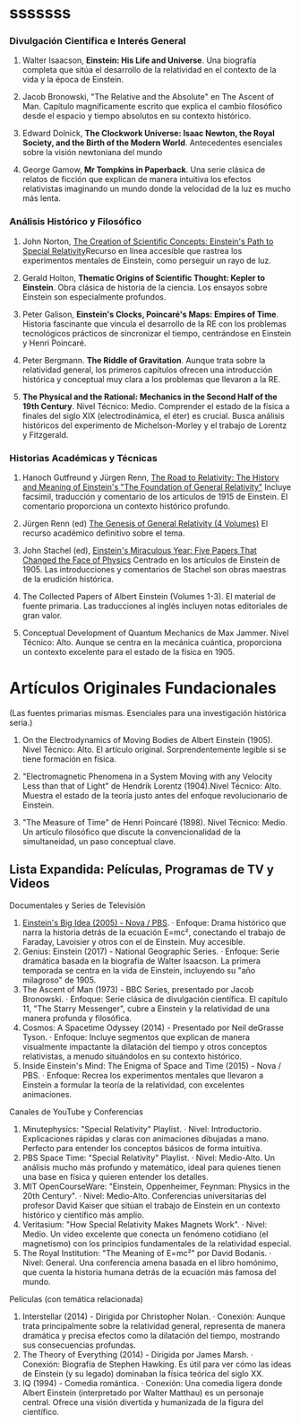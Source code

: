 
# sssssss

### Divulgación Científica e Interés General


1. Walter Isaacson, **Einstein: His Life and Universe**. Una biografía completa que sitúa el desarrollo de la relatividad en el contexto de la vida y la época de Einstein.

2. Jacob Bronowski, "The Relative and the Absolute" en The Ascent of Man. Capítulo magníficamente escrito que explica el cambio filosófico desde el espacio y tiempo absolutos en su contexto histórico.

3. Edward Dolnick, **The Clockwork Universe: Isaac Newton, the Royal Society, and the Birth of the Modern World**. Antecedentes esenciales sobre la visión newtoniana del mundo

4. George Gamow, **Mr Tompkins in Paperback**. Una serie clásica de relatos de ficción que explican de manera intuitiva los efectos relativistas imaginando un mundo donde la velocidad de la luz es mucho más lenta.

### Análisis Histórico y Filosófico

1. John Norton, [The Creation of Scientific Concepts: Einstein's Path to Special Relativity](https://sites.pitt.edu/~jdnorton/teaching/HPS_0410/chapters/origins_pathway/index.html#:~:text=:%20Routledge%2C%202013.-,Magnet%20and%20conductor,paragraph%20of%20Einstein's%201905%20paper.)Recurso en línea accesible que rastrea los experimentos mentales de Einstein, como perseguir un rayo de luz. 

2. Gerald Holton, **Thematic Origins of Scientific Thought: Kepler to Einstein**. Obra clásica de historia de la ciencia. Los ensayos sobre Einstein son especialmente profundos.

3. Peter Galison, **Einstein's Clocks, Poincaré's Maps: Empires of Time**. Historia fascinante que vincula el desarrollo de la RE con los problemas tecnológicos prácticos de sincronizar el tiempo, centrándose en Einstein y Henri Poincaré.

4. Peter Bergmann. **The Riddle of Gravitation**. Aunque trata sobre la relatividad general, los primeros capítulos ofrecen una introducción histórica y conceptual muy clara a los problemas que llevaron a la RE.

5. **The Physical and the Rational: Mechanics in the Second Half of the 19th Century**. Nivel Técnico: Medio. Comprender el estado de la física a finales del siglo XIX (electrodinámica, el éter) es crucial. Busca análisis históricos del experimento de Michelson-Morley y el trabajo de Lorentz y Fitzgerald.

### Historias Académicas y Técnicas

1. Hanoch Gutfreund y Jürgen Renn, [The Road to Relativity: The History and Meaning of Einstein's "The Foundation of General Relativity"](https://books.google.com/books?id=C0h9CAAAQBAJ&pg=PR3&source=kp_read_button&hl=en&newbks=1&newbks_redir=0#v=onepage&q&f=false) Incluye facsímil, traducción y comentario de los artículos de 1915 de Einstein. El comentario proporciona un contexto histórico profundo.

2. Jürgen Renn (ed) [The Genesis of General Relativity (4 Volumes)](https://books.google.com/booksid=HmE4zwEACAAJ&dq=The+Genesis+of+General+Relativity&hl=en&newbks=1&newbks_redir=0&sa=X&ved=2ahUKEwiIwvemk_qPAxWQkmoFHXZaMcsQ6wF6BAgNEAE) El recurso académico definitivo sobre el tema.

3. John Stachel (ed), [Einstein's Miraculous Year: Five Papers That Changed the Face of Physics](https://books.google.com/books?id=KU0gEAAAQBAJ&printsec=frontcover&dq=Einstein%27s+Miraculous+Year:+Five+Papers+That+Changed+the+Face+of+Physics&hl=en&newbks=1&newbks_redir=0&sa=X&ved=2ahUKEwis9rTZk_qPAxVGliYFHac2HwIQ6AF6BAgKEAM#v=onepage&q=Einstein's%20Miraculous%20Year%3A%20Five%20Papers%20That%20Changed%20the%20Face%20of%20Physics&f=false) Centrado en los artículos de Einstein de 1905. Las introducciones y comentarios de Stachel son obras maestras de la erudición histórica.

4. The Collected Papers of Albert Einstein (Volumes 1-3). El material de fuente primaria. Las traducciones al inglés incluyen notas editoriales de gran valor.

5. Conceptual Development of Quantum Mechanics de Max Jammer. Nivel Técnico: Alto. Aunque se centra en la mecánica cuántica, proporciona un contexto excelente para el estado de la física en 1905.

# Artículos Originales Fundacionales

(Las fuentes primarias mismas. Esenciales para una investigación histórica seria.)

1. On the Electrodynamics of Moving Bodies de Albert Einstein (1905). Nivel Técnico: Alto. El artículo original. Sorprendentemente legible si se tiene formación en física.

2. "Electromagnetic Phenomena in a System Moving with any Velocity Less than that of Light" de Hendrik Lorentz (1904).Nivel Técnico: Alto. Muestra el estado de la teoría justo antes del enfoque revolucionario de Einstein.

3. "The Measure of Time" de Henri Poincaré (1898). Nivel Técnico: Medio. Un artículo filosófico que discute la convencionalidad de la simultaneidad, un paso conceptual clave.

## Lista Expandida: Películas, Programas de TV y Videos

Documentales y Series de Televisión

1. [Einstein's Big Idea (2005) - Nova / PBS](https://www.youtube.com/watch?v=6cHV8UGtkVw).
· Enfoque: Drama histórico que narra la historia detrás de la ecuación E=mc², conectando el trabajo de Faraday, Lavoisier y otros con el de Einstein. Muy accesible.
2. Genius: Einstein (2017) - National Geographic Series.
· Enfoque: Serie dramática basada en la biografía de Walter Isaacson. La primera temporada se centra en la vida de Einstein, incluyendo su "año milagroso" de 1905.
3. The Ascent of Man (1973) - BBC Series, presentado por Jacob Bronowski.
· Enfoque: Serie clásica de divulgación científica. El capítulo 11, "The Starry Messenger", cubre a Einstein y la relatividad de una manera profunda y filosófica.
4. Cosmos: A Spacetime Odyssey (2014) - Presentado por Neil deGrasse Tyson.
· Enfoque: Incluye segmentos que explican de manera visualmente impactante la dilatación del tiempo y otros conceptos relativistas, a menudo situándolos en su contexto histórico.
5. Inside Einstein's Mind: The Enigma of Space and Time (2015) - Nova / PBS.
· Enfoque: Recrea los experimentos mentales que llevaron a Einstein a formular la teoría de la relatividad, con excelentes animaciones.

Canales de YouTube y Conferencias

1. Minutephysics: "Special Relativity" Playlist.
· Nivel: Introductorio. Explicaciones rápidas y claras con animaciones dibujadas a mano. Perfecto para entender los conceptos básicos de forma intuitiva.
2. PBS Space Time: "Special Relativity" Playlist.
· Nivel: Medio-Alto. Un análisis mucho más profundo y matemático, ideal para quienes tienen una base en física y quieren entender los detalles.
3. MIT OpenCourseWare: "Einstein, Oppenheimer, Feynman: Physics in the 20th Century".
· Nivel: Medio-Alto. Conferencias universitarias del profesor David Kaiser que sitúan el trabajo de Einstein en un contexto histórico y científico más amplio.
4. Veritasium: "How Special Relativity Makes Magnets Work".
· Nivel: Medio. Un video excelente que conecta un fenómeno cotidiano (el magnetismo) con los principios fundamentales de la relatividad especial.
5. The Royal Institution: "The Meaning of E=mc²" por David Bodanis.
· Nivel: General. Una conferencia amena basada en el libro homónimo, que cuenta la historia humana detrás de la ecuación más famosa del mundo.

Películas (con temática relacionada)

1. Interstellar (2014) - Dirigida por Christopher Nolan.
· Conexión: Aunque trata principalmente sobre la relatividad general, representa de manera dramática y precisa efectos como la dilatación del tiempo, mostrando sus consecuencias profundas.
2. The Theory of Everything (2014) - Dirigida por James Marsh.
· Conexión: Biografía de Stephen Hawking. Es útil para ver cómo las ideas de Einstein (y su legado) dominaban la física teórica del siglo XX.
3. IQ (1994) - Comedia romántica.
· Conexión: Una comedia ligera donde Albert Einstein (interpretado por Walter Matthau) es un personaje central. Ofrece una visión divertida y humanizada de la figura del científico.


